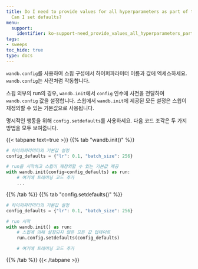 ```yaml
---
title: Do I need to provide values for all hyperparameters as part of the W&B Sweep.
  Can I set defaults?
menu:
  support:
    identifier: ko-support-need_provide_values_all_hyperparameters_part_wb_sweep_set
tags:
- sweeps
toc_hide: true
type: docs
---
```


`wandb.config`를 사용하여 스윕 구성에서 하이퍼파라미터 이름과 값에 엑세스하세요. `wandb.config`는 사전처럼 작동합니다.

스윕 외부의 run의 경우, `wandb.init`에서 `config` 인수에 사전을 전달하여 `wandb.config` 값을 설정합니다. 스윕에서 `wandb.init`에 제공된 모든 설정은 스윕이 재정의할 수 있는 기본값으로 사용됩니다.

명시적인 행동을 위해 `config.setdefaults`를 사용하세요. 다음 코드 조각은 두 가지 방법을 모두 보여줍니다.

{{< tabpane text=true >}}
{{% tab "wandb.init()" %}}
```python
# 하이퍼파라미터의 기본값 설정
config_defaults = {"lr": 0.1, "batch_size": 256}

# run을 시작하고 스윕이 재정의할 수 있는 기본값 제공
with wandb.init(config=config_defaults) as run:
    # 여기에 트레이닝 코드 추가
    ...
```
{{% /tab %}}
{{% tab "config.setdefaults()" %}}
```python
# 하이퍼파라미터의 기본값 설정
config_defaults = {"lr": 0.1, "batch_size": 256}

# run 시작
with wandb.init() as run:
    # 스윕에 의해 설정되지 않은 모든 값 업데이트
    run.config.setdefaults(config_defaults)

    # 여기에 트레이닝 코드 추가
```
{{% /tab %}}
{{< /tabpane >}}
